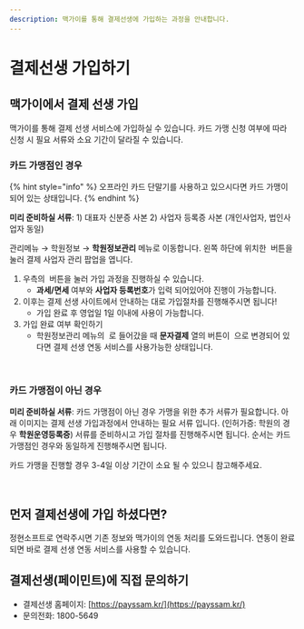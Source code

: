 ```yaml
---
description: 맥가이를 통해 결제선생에 가입하는 과정을 안내합니다.
---
```


# 결제선생 가입하기

## 맥가이에서 결제 선생 가입

맥가이를 통해 결제 선생 서비스에 가입하실 수 있습니다. 카드 가맹 신청 여부에 따라 신청 시 필요 서류와 소요 기간이 달라질 수 있습니다.

### 카드 가맹점인 경우

{% hint style="info" %}
오프라인 카드 단말기를 사용하고 있으시다면 카드 가맹이 되어 있는 상태입니다.
{% endhint %}

**미리 준비하실 서류**: 1) 대표자 신분증 사본 2) 사업자 등록증 사본 (개인사업자, 법인사업자 동일)

관리메뉴 → 학원정보 → **학원정보관리** 메뉴로 이동합니다. 왼쪽 하단에 위치한 <img src="../../.gitbook/assets/btn_사업자추가.png" alt="" data-size="line"> 버튼을 눌러 결제 사업자 관리 팝업을 엽니다.

1. 우측의 <img src="../../.gitbook/assets/btn_가입하기.png" alt="" data-size="line"> 버튼을 눌러 가입 과정을 진행하실 수 있습니다.
   * **과세/면세** 여부와 **사업자 등록번호**가 입력 되어있어야 진행이 가능합니다.
2. 이후는 결제 선생 사이트에서 안내하는 대로 가입절차를 진행해주시면 됩니다!
   * 가입 완료 후 영업일 1일 이내에 사용이 가능합니다.
3. 가입 완료 여부 확인하기
   * 학원정보관리 메뉴의 <img src="../../.gitbook/assets/btn_사업자추가.png" alt="" data-size="line"> 로 들어갔을 때 **문자결제** 열의 버튼이 <img src="../../.gitbook/assets/btn_사용가능.png" alt="" data-size="line"> 으로 변경되어 있다면 결제 선생 연동 서비스를 사용가능한 상태입니다.

<figure><img src="../../.gitbook/assets/문자결제가입하기 (1).png" alt=""><figcaption></figcaption></figure>

### 카드 가맹점이 아닌 경우

**미리 준비하실 서류**: 카드 가맹점이 아닌 경우 가맹을 위한 추가 서류가 필요합니다. 아래 이미지는 결제 선생 가입과정에서 안내하는 필요 서류 입니다. (인허가증: 학원의 경우 **학원운영등록증**) 서류를 준비하시고 가입 절차를 진행해주시면 됩니다. 순서는 카드가맹점인 경우와 동일하게 진행해주시면 됩니다.

카드 가맹을 진행할 경우 3-4일 이상 기간이 소요 될 수 있으니 참고해주세요.

<figure><img src="../../.gitbook/assets/등록서류.png" alt=""><figcaption></figcaption></figure>

## 먼저 결제선생에 가입 하셨다면?

정현소프트로 연락주시면 기존 정보와 맥가이의 연동 처리를 도와드립니다. 연동이 완료되면 바로 결제 선생 연동 서비스를 사용할 수 있습니다.

## 결제선생(페이민트)에 직접 문의하기

* 결제선생 홈페이지: [https://payssam.kr/](https://payssam.kr/)
* 문의전화: 1800-5649
